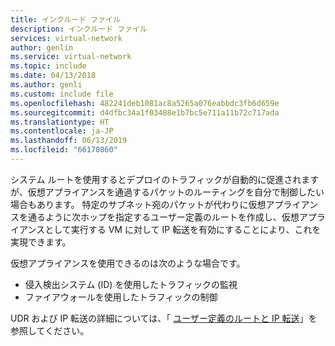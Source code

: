 ```yaml
---
title: インクルード ファイル
description: インクルード ファイル
services: virtual-network
author: genlin
ms.service: virtual-network
ms.topic: include
ms.date: 04/13/2018
ms.author: genli
ms.custom: include file
ms.openlocfilehash: 482241deb1081ac8a5265a076eabbdc3fb6d659e
ms.sourcegitcommit: d4dfbc34a1f03488e1b7bc5e711a11b72c717ada
ms.translationtype: HT
ms.contentlocale: ja-JP
ms.lasthandoff: 06/13/2019
ms.locfileid: "66170860"
---
```

システム ルートを使用するとデプロイのトラフィックが自動的に促進されますが、仮想アプライアンスを通過するパケットのルーティングを自分で制御したい場合もあります。 特定のサブネット宛のパケットが代わりに仮想アプライアンスを通るように次ホップを指定するユーザー定義のルートを作成し、仮想アプライアンスとして実行する VM に対して IP 転送を有効にすることにより、これを実現できます。

仮想アプライアンスを使用できるのは次のような場合です。

* 侵入検出システム (ID) を使用したトラフィックの監視
* ファイアウォールを使用したトラフィックの制御

UDR および IP 転送の詳細については、「 [ユーザー定義のルートと IP 転送](../articles/virtual-network/virtual-networks-udr-overview.md)」を参照してください。


